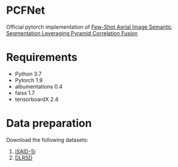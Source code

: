 # PCFNet
Official pytorch implementation of [Few-Shot Aerial Image Semantic Segmentation Leveraging Pyramid Correlation Fusion](https://ieeexplore.ieee.org/document/10299677)
# Requirements
* Python 3.7
* Pytorch 1.9
* albumentations 0.4
* faiss 1.7
* tensorboardX 2.4
# Data preparation
Download the following datasets:
1.	[iSAID-5i](https://github.com/caoql98/SDM)
2.	[DLRSD](https://sites.google.com/view/zhouwx/dataset#h.p_hQS2jYeaFpV0)
